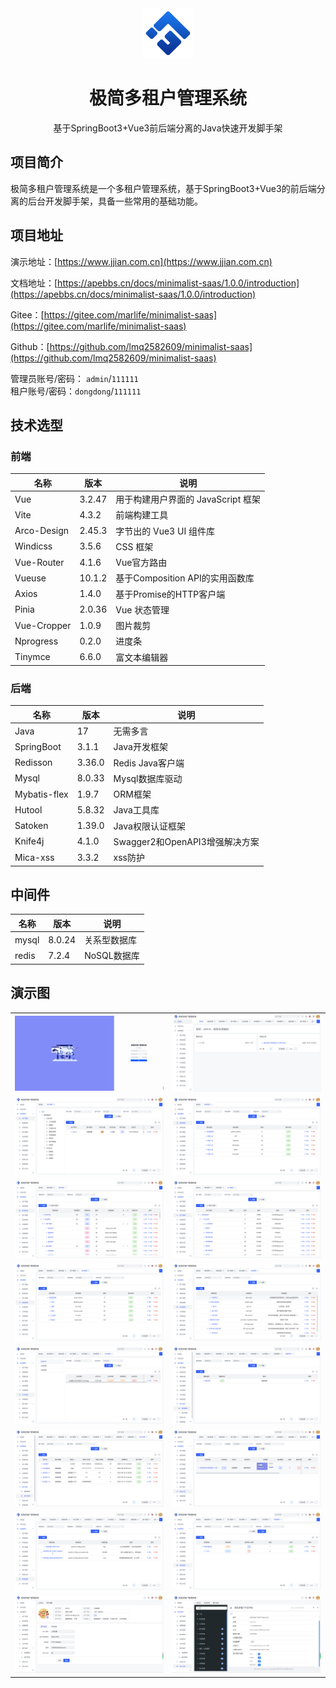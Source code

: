 <div align="center">
	<img alt="logo" src="minimalist-vue3/src/assets/logo.png" width="80px" height="80px">
</div>
<div  align="center">
    <h1>极简多租户管理系统</h1>
    <span>基于SpringBoot3+Vue3前后端分离的Java快速开发脚手架</span>
</div>

## 项目简介

极简多租户管理系统是一个多租户管理系统，基于SpringBoot3+Vue3的前后端分离的后台开发脚手架，具备一些常用的基础功能。
## 项目地址

演示地址：[https://www.jjian.com.cn](https://www.jjian.com.cn)

文档地址：[https://apebbs.cn/docs/minimalist-saas/1.0.0/introduction](https://apebbs.cn/docs/minimalist-saas/1.0.0/introduction)

Gitee：[https://gitee.com/marlife/minimalist-saas](https://gitee.com/marlife/minimalist-saas)

Github：[https://github.com/lmq2582609/minimalist-saas](https://github.com/lmq2582609/minimalist-saas)

管理员账号/密码： `admin`/`111111`  
租户账号/密码：`dongdong`/`111111`  

## 技术选型
### 前端

| 名称          | 版本     | 说明                      |
| ----------- | ------ | ----------------------- |
| Vue         | 3.2.47 | 用于构建用户界面的 JavaScript 框架 |
| Vite        | 4.3.2  | 前端构建工具                  |
| Arco-Design | 2.45.3 | 字节出的 Vue3 UI 组件库        |
| Windicss    | 3.5.6  | CSS 框架                  |
| Vue-Router  | 4.1.6  | Vue官方路由                 |
| Vueuse      | 10.1.2 | 基于Composition API的实用函数库 |
| Axios       | 1.4.0  | 基于Promise的HTTP客户端       |
| Pinia       | 2.0.36 | Vue 状态管理                |
| Vue-Cropper | 1.0.9  | 图片裁剪                    |
| Nprogress   | 0.2.0  | 进度条                     |
| Tinymce     | 6.6.0  | 富文本编辑器                  |

### 后端

| 名称                         | 版本     | 说明                      |
| -------------------------- | ------ | ----------------------- |
| Java                       | 17     | 无需多言                    |
| SpringBoot                 | 3.1.1  | Java开发框架                |
| Redisson                   | 3.36.0 | Redis Java客户端           |
| Mysql                      | 8.0.33 | Mysql数据库驱动              |
| Mybatis-flex               | 1.9.7  | ORM框架                   |
| Hutool                     | 5.8.32 | Java工具库                 |
| Satoken                    | 1.39.0 | Java权限认证框架              |
| Knife4j                    | 4.1.0  | Swagger2和OpenAPI3增强解决方案 |
| Mica-xss                   | 3.3.2  | xss防护                   |
## 中间件

| 名称    | 版本     | 说明       |
| ----- | ------ | -------- |
| mysql | 8.0.24 | 关系型数据库   |
| redis | 7.2.4  | NoSQL数据库 |
## 演示图

<table>
    <tr>
        <td><img src="resources/images/login-page.png"/></td>
        <td><img src="resources/images/index-page.png"/></td>
    </tr>
    <tr>
        <td><img src="resources/images/user-page.png"/></td>
        <td><img src="resources/images/role-page.png"/></td>
    </tr>
    <tr>
        <td><img src="resources/images/perm-page.png"/></td>
        <td><img src="resources/images/dept-page.png"/></td>
    </tr>
    <tr>
        <td><img src="resources/images/post-page.png"/></td>
        <td><img src="resources/images/dict-page.png"/></td>
    </tr>
    <tr>
        <td><img src="resources/images/file-page.png"/></td>
        <td><img src="resources/images/package-page.png"/></td>
    </tr>
    <tr>
        <td><img src="resources/images/tenant-page.png"/></td>
        <td><img src="resources/images/notice-page.png"/></td>
    </tr>
    <tr>
        <td><img src="resources/images/config-page.png"/></td>
        <td><img src="resources/images/storage-page.png"/></td>
    </tr>
    <tr>
        <td><img src="resources/images/user-pro-page.png"/></td>
        <td><img src="resources/images/swagger-page.png"/></td>
    </tr>
</table>
